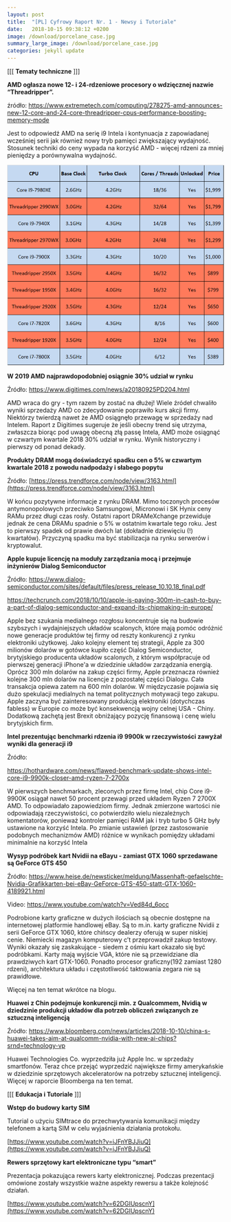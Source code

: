 ```yaml
---
layout: post
title:  "[PL] Cyfrowy Raport Nr. 1 - Newsy i Tutoriale"
date:   2018-10-15 09:38:12 +0200
image: /download/porcelane_case.jpg
summary_large_image: /download/porcelane_case.jpg
categories: jekyll update
---
```




[[[ **Tematy techniczne** ]]] 

**AMD ogłasza nowe 12- i 24-rdzeniowe procesory o wdzięcznej nazwie “Threadripper”.** 

źródło: <https://www.extremetech.com/computing/278275-amd-announces-new-12-core-and-24-core-threadripper-cpus-performance-boosting-memory-mode>

Jest to odpowiedź AMD na serię i9 Intela i kontynuacja z zapowiadanej wcześniej serii jak również  nowy tryb pamięci zwiększający wydajność. Stosunek techniki do ceny wypada na korzyść AMD - więcej rdzeni za mniej pieniędzy a porównywalna wydajność.

![img](/download/wzniki_threadripper.png)

**W 2019 AMD najprawdopodobniej osiągnie 30% udział w rynku** 

Źródło: <https://www.digitimes.com/news/a20180925PD204.html>

AMD wraca do gry - tym razem by zostać na dłużej! Wiele źródeł chwaliło wyniki sprzedaży AMD co zdecydowanie poprawiło kurs akcji firmy. Niektórzy twierdzą nawet że AMD osiągnęło przewagę w sprzedaży nad Intelem. Raport z Digitimes sugeruje że jeśli obecny trend się utrzyma, zwłaszcza biorąc pod uwagę obecną złą passę Intela, AMD może osiągnąć w czwartym kwartale 2018 30% udział w rynku. Wynik historyczny i pierwszy od ponad dekady.

**Produkty DRAM mogą doświadczyć spadku cen o 5% w czwartym kwartale 2018 z powodu nadpodaży i słabego popytu**

Źródło: [https://press.trendforce.com/node/view/3163.html](https://press.trendforce.com/node/view/3163.html)

W końcu pozytywne informacje z rynku DRAM. Mimo toczonych procesów antymonopolowych przeciwko Samsungowi, Micronowi i SK Hynix ceny RAMu przez długi czas rosły. Ostatni raport DRAMeXchange przewiduje jednak że cena DRAMu spadnie o 5% w ostatnim kwartale tego roku. Jest to pierwszy spadek od prawie dwóch lat (dokładnie dziewięciu (!) kwartałów). Przyczyną spadku ma być stabilizacja na rynku serwerów i kryptowalut. 

**Apple kupuje licencję na moduły zarządzania mocą i przejmuje inżynierów Dialog Semiconductor**

Źródło: <https://www.dialog-semiconductor.com/sites/default/files/press_release_10.10.18_final.pdf>

<https://techcrunch.com/2018/10/10/apple-is-paying-300m-in-cash-to-buy-a-part-of-dialog-semiconductor-and-expand-its-chipmaking-in-europe/>

Apple bez szukania medialnego rozgłosu koncentruje się na budowie szybszych i wydajniejszych układów scalonych, które mają pomóc odróżnić nowe generacje produktów tej firmy od reszty konkurencji z rynku elektroniki użytkowej. Jako kolejny element tej strategii, Apple za  300 milionów dolarów w gotówce kupiło część Dialog Semiconductor, brytyjskiego producenta układów scalonych, z którym współpracuje od pierwszej generacji iPhone'a w dziedzinie układów zarządzania energią. Oprócz 300 mln dolarów na zakup części firmy, Apple przeznacza również kolejne 300 mln dolarów na licencje z pozostałej części Dialogu. Cała transakcja opiewa zatem na 600 mln dolarów. W międzyczasie pojawia się dużo spekulacji medialnych na temat politycznych motywacji tego zakupu. Apple zaczyna być zainteresowany produkcją elektroniki (dotychczas fabless) w Europie co może być konsekwencją wojny celnej USA - Chiny. Dodatkową zachętą jest Brexit obniżający pozycję finansową i cenę wielu brytyjskich firm. 

**Intel prezentując benchmarki rdzenia i9 9900k w rzeczywistości zawyżał wyniki dla  generacji i9** 

Źródło: 

<https://hothardware.com/news/flawed-benchmark-update-shows-intel-core-i9-9900k-closer-amd-ryzen-7-2700x>

W pierwszych benchmarkach, zleconych przez firmę Intel, chip Core i9-9900K osiągał nawet 50 procent przewagi przed układem Ryzen 7 2700X AMD. To odpowiadało zapowiedziom firmy. Jednak zmierzone wartości nie odpowiadają rzeczywistości, co potwierdziło wielu niezależnych komentatorów, ponieważ kontroler pamięci RAM jak i tryb turbo 5 GHz były ustawione na korzyść Intela. Po zmianie ustawień (przez zastosowanie podobnych mechanizmów AMD) różnice w wynikach pomiędzy układami minimalnie na korzyść Intela

**Wysyp podróbek kart Nvidii na eBayu - zamiast GTX 1060 sprzedawane są GeForce GTS 450** 

Źródło: https://www.heise.de/newsticker/meldung/Massenhaft-gefaelschte-Nvidia-Grafikkarten-bei-eBay-GeForce-GTS-450-statt-GTX-1060-4189921.html

Video: <https://www.youtube.com/watch?v=Ved84d_6occ>

Podrobione karty graficzne w dużych ilościach są obecnie dostępne na internetowej platformie handlowej eBay. Są to m.in. karty graficzne Nvidii z serii GeForce GTX 1060, które chińscy dealerzy oferują w super niskiej cenie. Niemiecki magazyn komputerowy c’t przeprowadził zakup testowy. Wyniki okazały się zaskakujące - siedem z ośmiu kart okazało się być podróbkami. Karty mają wyjście VGA, które nie są przewidziane dla prawdziwych kart GTX-1060. Ponadto procesor graficzny(192 zamiast 1280 rdzeni), architektura układu i częstotliwość taktowania zegara nie są prawidłowe. 

Więcej na ten temat wkrótce na blogu.

**Huawei z Chin podejmuje konkurencji min. z Qualcommem, Nvidią w dziedzinie produkcji układów dla potrzeb obliczeń związanych ze sztuczną inteligencją**

Źródło: <https://www.bloomberg.com/news/articles/2018-10-10/china-s-huawei-takes-aim-at-qualcomm-nvidia-with-new-ai-chips?srnd=technology-vp>

Huawei Technologies Co. wyprzedziła już Apple Inc. w sprzedaży smartfonów. Teraz chce przejąć wyprzedzić największe firmy  amerykańskie w dziedzinie sprzętowych akceleratorów na potrzeby sztucznej inteligencji. Więcej w raporcie Bloomberga na ten temat.

[[[ **Edukacja i Tutoriale** ]]]

**Wstęp do budowy karty SIM**

Tutorial o użyciu SIMtrace do przechwytywania komunikacji między telefonem a kartą SIM w celu wyjaśnienia działania protokołu.

[https://www.youtube.com/watch?v=iJFnYBJJiuQ](https://www.youtube.com/watch?v=iJFnYBJJiuQ)

**Rewers sprzętowy kart elektroniczne typu “smart”**

Prezentacja pokazująca rewers karty elektronicznej. Podczas prezentacji omówione zostały wszystkie ważne aspekty rewersu a także kolejność działań.

[https://www.youtube.com/watch?v=62DGIUpscnY](https://www.youtube.com/watch?v=62DGIUpscnY)
